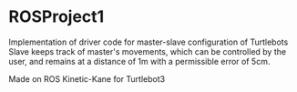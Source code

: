 # ROSProject1
Implementation of driver code for master-slave configuration of Turtlebots
Slave keeps track of master's movements, which can be controlled by the user, and remains at a distance of 1m with a permissible error of 5cm.

Made on ROS Kinetic-Kane for Turtlebot3
